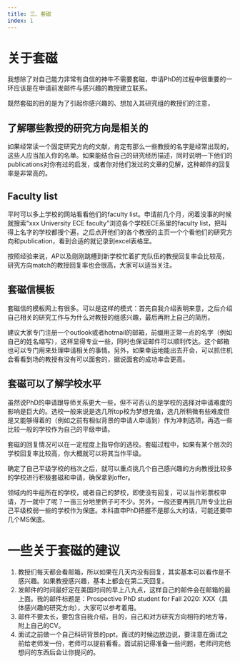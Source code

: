 ```yaml
---
title: 三、套磁
index: 1
---
```


 

# 关于套磁

我想除了对自己能力非常有自信的神牛不需要套磁，申请PhD的过程中很重要的一环应该是在申请前发邮件与感兴趣的教授建立联系。

既然套磁的目的是为了引起你感兴趣的、想加入其研究组的教授们的注意，

## 了解哪些教授的研究方向是相关的

如果经常读一个固定研究方向的文献，肯定有那么一些教授的名字是经常出现的，这些人应当加入你的名单。如果能结合自己的研究经历描述，同时说明一下他们的publications对你有过的启发，或者你对他们发过的文章的见解，这种邮件的回复率是非常高的。

## Faculty list

平时可以多上学校的网站看看他们的faculty list。申请前几个月，闲着没事的时候就搜索“xxx University ECE faculty”浏览各个学校ECE系里的faculty list，把叫得上名字的学校都搜个遍，之后点开他们的各个教授的主页一个个看他们的研究方向和publication，看到合适的就记录到excel表格里。

按照经验来说，AP以及刚刚跳槽到新学校忙着扩充队伍的教授回复率会比较高，研究方向match的教授回复率也会很高，大家可以适当关注。

## 套磁信模板

套磁信的模板网上有很多。可以是这样的模式：首先自我介绍表明来意，之后介绍自己相关的研究工作与为什么对教授的组感兴趣，最后再附上自己的简历。

建议大家专门注册一个outlook或者hotmail的邮箱，前缀用正常一点的名字（例如自己的姓名缩写），这样显得专业一些，同时也保证邮件可以顺利传达。这个邮箱也可以专门用来处理申请相关的事情。另外，如果幸运地能出去开会，可以抓住机会看看到场的教授有没有可以面套的，据说面套的成功率会更高。

## 套磁可以了解学校水平

虽然说PhD的申请跟导师关系更大一些，但不可否认的是学校的选择对申请难度的影响是巨大的。选校一般来说是选几所top校为梦想充值，选几所稍微有些难度但是又能够得着的（例如之前有相似背景的申请人申请到）作为冲刺选项，再选一些比较一般的学校作为自己的平级申请。

套磁的回复情况可以在一定程度上指导你的选校。套磁过程中，如果有某个层次的学校回复率比较高，你大概就可以将其当作平级。

确定了自己平级学校的档次之后，就可以重点挑几个自己感兴趣的方向教授比较多的学校进行积极套磁和申请，确保拿到offer。

领域内的牛组所在的学校，或者自己的梦校，即使没有回复，可以当作彩票校申请，万一就中了呢？一亩三分地里例子可不少。另外，一般还要再挑几所专业比自己平级校弱一些的学校作为保底。本科直申PhD把握不是那么大的话，可能还要申几个MS保底。

# 一些关于套磁的建议

1. 教授们每天都会看邮箱，所以如果在几天内没有回复，其实基本可以看作是不感兴趣。如果教授感兴趣，基本上都会在第二天回复。
2. 发邮件的时间最好定在美国时间的早上八九点，这样自己的邮件会在邮箱的最上面。我的邮件标题是：Prospective PhD student for Fall 2020: XXX（具体感兴趣的研究方向），大家可以参考着用。
3. 邮件不要太长，要包含自我介绍，目的，自己和对方研究方向相符的地方等，附上自己的CV。
4. 面试之前做一个自己科研背景的ppt，面试的时候边放边说，要注意在面试之前给老师发一份，老师可以提前看看。面试前记得准备一些问题，老师问完他想问的东西后会让你提问的。
